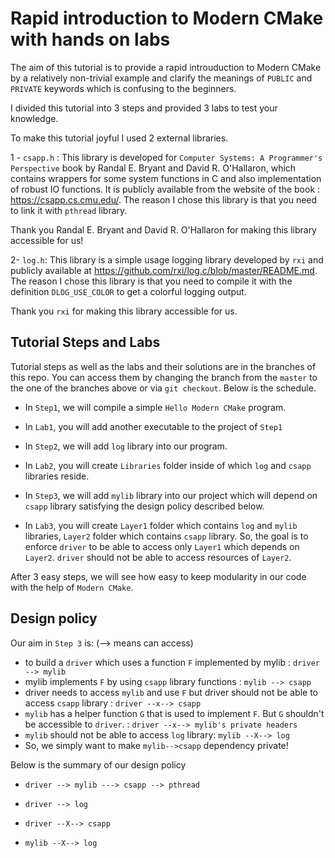 # Rapid introduction to Modern CMake with hands on labs

The aim of this tutorial is to provide a rapid introuduction to Modern CMake by a relatively non-trivial example and clarify the meanings of `PUBLIC` and `PRIVATE` keywords which is confusing to the beginners.  

I divided this tutorial into 3 steps and provided 3 labs to test your knowledge.

To make this tutorial joyful I used 2 external libraries.

1 - `csapp.h` : This library is developed for `Computer Systems: A Programmer's Perspective` book by Randal E. Bryant and David R. O'Hallaron,
which contains wrappers for some system functions in C and also implementation of robust IO functions. It is publicly available from the website of the book : https://csapp.cs.cmu.edu/. The reason I chose this library is that you need to link it with `pthread` library.

Thank you Randal E. Bryant and David R. O'Hallaron for making this library accessible for us!

2- `log.h`: This library is a simple usage logging library developed by `rxi` and publicly available at https://github.com/rxi/log.c/blob/master/README.md.
The reason I chose this library is that you need to compile it with the definition `DLOG_USE_COLOR` to get a colorful logging output. 

Thank you `rxi` for making this library accessible for us.

## Tutorial Steps and Labs

Tutorial steps as well as the labs and their solutions are in the branches of this repo. You can access them by changing the branch from the `master` to the one of the branches above or via  `git checkout`. Below is the schedule.

* In `Step1`, we will compile a simple `Hello Modern CMake` program.

* In `Lab1`, you will add another executable to the project of `Step1`

* In `Step2`, we will add `log` library into our program.

* In `Lab2`, you will create `Libraries` folder inside of which `log` and `csapp` libraries reside.

* In `Step3`, we will add `mylib` library into our project which will depend on `csapp` library satisfying the design policy described below. 

* In `Lab3`, you will create `Layer1` folder which contains `log` and `mylib` libraries, `Layer2` folder which contains `csapp` library. So, the goal is to enforce `driver` to be able to access only `Layer1` which depends on `Layer2`. `driver` should not be able to access resources of `Layer2`. 

After 3 easy steps, we will see how easy to keep modularity in our code with the help of `Modern CMake`. 

## Design policy

Our aim in `Step 3` is: (--> means can access)

* to build a `driver` which uses a function `F` implemented by mylib : `driver --> mylib`
* mylib implements `F` by using `csapp` library functions : `mylib --> csapp`
* driver needs to access `mylib` and use `F` but driver should not be able to access 
  `csapp` library : `driver --x--> csapp`
* `mylib` has a helper function `G` that is used to implement `F`. But `G` shouldn't be 
  accessible to `driver`. : `driver --x--> mylib's private headers`
* `mylib` should not be able to access `log` library: `mylib --X--> log`     
* So, we simply want to make `mylib-->csapp` dependency private!

 Below is the summary of our design policy

 * `driver --> mylib ---> csapp --> pthread` 
 
 * `driver --> log`

 * `driver --X--> csapp`

 * `mylib --X--> log`       

